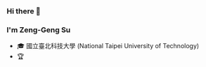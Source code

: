 ### Hi there 👋

<!--
**AllenSu1/AllenSu1** is a ✨ _special_ ✨ repository because its `README.md` (this file) appears on your GitHub profile.

Here are some ideas to get you started:

- 🔭 I’m currently working on ...
- 🌱 I’m currently learning ...
- 👯 I’m looking to collaborate on ...
- 🤔 I’m looking for help with ...
- 💬 Ask me about ...
- 📫 How to reach me: ...
- 😄 Pronouns: ...
- ⚡ Fun fact: ...
-->

<!--
<img height="160" align="right" src="https://github-readme-stats.vercel.app/api?username=AllenSu1&show_icons=True&count_private=True" />
-->

### I'm Zeng-Geng Su

- 🎓 國立臺北科技大學 (National Taipei University of Technology)
- 🏆

<!--
<img height="160" align="center" src="https://github-profile-trophy.vercel.app/?username=AllenSu1&column=7&margin-w=5" />
-->
